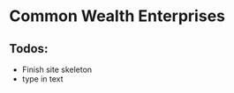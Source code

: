 Common Wealth Enterprises
=========================

Todos:
------
* Finish site skeleton
* type in text